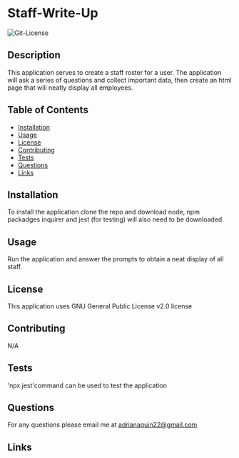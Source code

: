 # Staff-Write-Up

<img alt= "Git-License" src="https://img.shields.io/badge/license-GNU General Public License v2.0-green">


## Description 

This application serves to create a staff roster for a user. The application will ask a series of questions and collect important data, then create an 
html page that will neatly display all employees. 


## Table of Contents
* [Installation](#installation)
* [Usage](#usage)
* [License](#license)
* [Contributing](#contributing)
* [Tests](#tests)
* [Questions](#questions)
* [Links](#links)

## Installation 

To install the application clone the repo and download node, npm packadges inquirer and jest (for testing) will also need to be downloaded. 


## Usage 

Run the application and answer the prompts to obtain a neat display of all staff. 

## License 

This application uses GNU General Public License v2.0 license

## Contributing 

N/A 

## Tests

'npx jest'command can be used to test the application 

## Questions

For any questions please email me at adrianaquin22@gmail.com

## Links 

